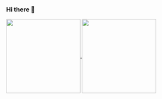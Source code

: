 ### Hi there 👋

<a href="https://github.com/alexandre-queiroz">
  <img height=200 align="center" src="https://github-readme-stats.vercel.app/api?username=alexandre-queiroz&count_private=true&theme=dracula" />
</a>
<a href="https://github.com/alexandre-queiroz">
  <img height=200 align="center" src="https://github-readme-stats.vercel.app/api/top-langs?username=alexandre-queiroz&layout=compact&langs_count=8&card_width=320" />
</a>

<!--
**alexandre-queiroz/alexandre-queiroz** is a ✨ _special_ ✨ repository because its `README.md` (this file) appears on your GitHub profile.

Here are some ideas to get you started:

- 🔭 I’m currently working on ...
- 🌱 I’m currently learning ...
- 👯 I’m looking to collaborate on ...
- 🤔 I’m looking for help with ...
- 💬 Ask me about ...
- 📫 How to reach me: ...
- 😄 Pronouns: ...
- ⚡ Fun fact: ...
-->
